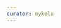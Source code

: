 ```yaml
---
curator: mykola
---
```


<!--
### Research

### Ecosystem

### Grants

### Releases

### Podcasts

### Governments

### Other
-->


